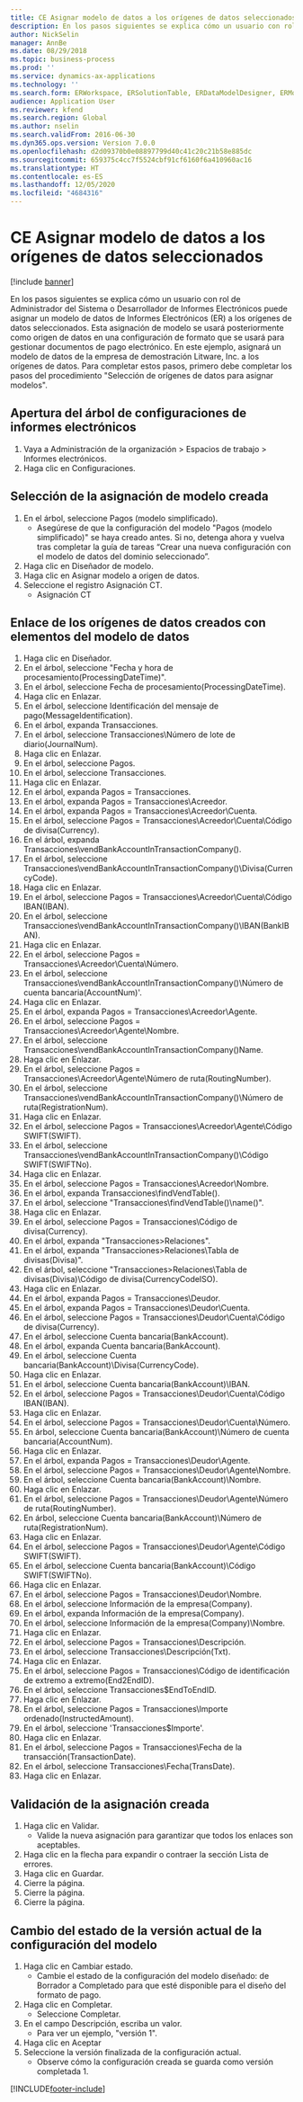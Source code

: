 ```yaml
---
title: CE Asignar modelo de datos a los orígenes de datos seleccionados
description: En los pasos siguientes se explica cómo un usuario con rol de Administrador del Sistema o Desarrollador de Informes Electrónicos puede asignar un modelo de datos de Informes Electrónicos (ER) a los orígenes de datos de Microsoft Dynamics 365 Finance seleccionados.
author: NickSelin
manager: AnnBe
ms.date: 08/29/2018
ms.topic: business-process
ms.prod: ''
ms.service: dynamics-ax-applications
ms.technology: ''
ms.search.form: ERWorkspace, ERSolutionTable, ERDataModelDesigner, ERModelMappingTable, ERModelMappingDesigner
audience: Application User
ms.reviewer: kfend
ms.search.region: Global
ms.author: nselin
ms.search.validFrom: 2016-06-30
ms.dyn365.ops.version: Version 7.0.0
ms.openlocfilehash: d2d09370b0e08897799d40c41c20c21b58e885dc
ms.sourcegitcommit: 659375c4cc7f5524cbf91cf6160f6a410960ac16
ms.translationtype: HT
ms.contentlocale: es-ES
ms.lasthandoff: 12/05/2020
ms.locfileid: "4684316"
---
```

# <a name="er-map-data-model-to-selected-data-sources"></a>CE Asignar modelo de datos a los orígenes de datos seleccionados

[!include [banner](../../includes/banner.md)]

En los pasos siguientes se explica cómo un usuario con rol de Administrador del Sistema o Desarrollador de Informes Electrónicos puede asignar un modelo de datos de Informes Electrónicos (ER) a los orígenes de datos seleccionados. Esta asignación de modelo se usará posteriormente como origen de datos en una configuración de formato que se usará para gestionar documentos de pago electrónico. En este ejemplo, asignará un modelo de datos de la empresa de demostración Litware, Inc. a los orígenes de datos. Para completar estos pasos, primero debe completar los pasos del procedimiento "Selección de orígenes de datos para asignar modelos".


## <a name="open-er-configurations-tree"></a>Apertura del árbol de configuraciones de informes electrónicos
1. Vaya a Administración de la organización > Espacios de trabajo > Informes electrónicos.
2. Haga clic en Configuraciones.

## <a name="select-created-model-mapping"></a>Selección de la asignación de modelo creada
1. En el árbol, seleccione Pagos (modelo simplificado).
    * Asegúrese de que la configuración del modelo "Pagos (modelo simplificado)" se haya creado antes. Si no, detenga ahora y vuelva tras completar la guía de tareas “Crear una nueva configuración con el modelo de datos del dominio seleccionado”.  
2. Haga clic en Diseñador de modelo.
3. Haga clic en Asignar modelo a origen de datos.
4. Seleccione el registro Asignación CT.
    * Asignación CT  

## <a name="bind-created-data-sources-to-data-model-elements"></a>Enlace de los orígenes de datos creados con elementos del modelo de datos
1. Haga clic en Diseñador.
2. En el árbol, seleccione "Fecha y hora de procesamiento(ProcessingDateTime)".
3. En el árbol, seleccione Fecha de procesamiento(ProcessingDateTime).
4. Haga clic en Enlazar.
5. En el árbol, seleccione Identificación del mensaje de pago(MessageIdentification).
6. En el árbol, expanda Transacciones.
7. En el árbol, seleccione Transacciones\Número de lote de diario(JournalNum).
8. Haga clic en Enlazar.
9. En el árbol, seleccione Pagos.
10. En el árbol, seleccione Transacciones.
11. Haga clic en Enlazar.
12. En el árbol, expanda Pagos = Transacciones.
13. En el árbol, expanda Pagos = Transacciones\Acreedor.
14. En el árbol, expanda Pagos = Transacciones\Acreedor\Cuenta.
15. En el árbol, seleccione Pagos = Transacciones\Acreedor\Cuenta\Código de divisa(Currency).
16. En el árbol, expanda Transacciones\vendBankAccountInTransactionCompany().
17. En el árbol, seleccione Transacciones\vendBankAccountInTransactionCompany()\Divisa(CurrencyCode).
18. Haga clic en Enlazar.
19. En el árbol, seleccione Pagos = Transacciones\Acreedor\Cuenta\Código IBAN(IBAN).
20. En el árbol, seleccione Transacciones\vendBankAccountInTransactionCompany()\IBAN(BankIBAN).
21. Haga clic en Enlazar.
22. En el árbol, seleccione Pagos = Transacciones\Acreedor\Cuenta\Número.
23. En el árbol, seleccione Transacciones\vendBankAccountInTransactionCompany()\Número de cuenta bancaria(AccountNum)'.
24. Haga clic en Enlazar.
25. En el árbol, expanda Pagos = Transacciones\Acreedor\Agente.
26. En el árbol, seleccione Pagos = Transacciones\Acreedor\Agente\Nombre.
27. En el árbol, seleccione Transacciones\vendBankAccountInTransactionCompany()Name.
28. Haga clic en Enlazar.
29. En el árbol, seleccione Pagos = Transacciones\Acreedor\Agente\Número de ruta(RoutingNumber).
30. En el árbol, seleccione Transacciones\vendBankAccountInTransactionCompany()\Número de ruta(RegistrationNum).
31. Haga clic en Enlazar.
32. En el árbol, seleccione Pagos = Transacciones\Acreedor\Agente\Código SWIFT(SWIFT).
33. En el árbol, seleccione Transacciones\vendBankAccountInTransactionCompany()\Código SWIFT(SWIFTNo).
34. Haga clic en Enlazar.
35. En el árbol, seleccione Pagos = Transacciones\Acreedor\Nombre.
36. En el árbol, expanda Transacciones\findVendTable().
37. En el árbol, seleccione "Transacciones\findVendTable()\name()".
38. Haga clic en Enlazar.
39. En el árbol, seleccione Pagos = Transacciones\Código de divisa(Currency).
40. En el árbol, expanda "Transacciones\>Relaciones".
41. En el árbol, expanda "Transacciones\>Relaciones\Tabla de divisas(Divisa)".
42. En el árbol, seleccione "Transacciones\>Relaciones\Tabla de divisas(Divisa)\Código de divisa(CurrencyCodeISO).
43. Haga clic en Enlazar.
44. En el árbol, expanda Pagos = Transacciones\Deudor.
45. En el árbol, expanda Pagos = Transacciones\Deudor\Cuenta.
46. En el árbol, seleccione Pagos = Transacciones\Deudor\Cuenta\Código de divisa(Currency).
47. En el árbol, seleccione Cuenta bancaria(BankAccount).
48. En el árbol, expanda Cuenta bancaria(BankAccount).
49. En el árbol, seleccione Cuenta bancaria(BankAccount)\Divisa(CurrencyCode).
50. Haga clic en Enlazar.
51. En el árbol, seleccione Cuenta bancaria(BankAccount)\IBAN.
52. En el árbol, seleccione Pagos = Transacciones\Deudor\Cuenta\Código IBAN(IBAN).
53. Haga clic en Enlazar.
54. En el árbol, seleccione Pagos = Transacciones\Deudor\Cuenta\Número.
55. En árbol, seleccione Cuenta bancaria(BankAccount)\Número de cuenta bancaria(AccountNum).
56. Haga clic en Enlazar.
57. En el árbol, expanda Pagos = Transacciones\Deudor\Agente.
58. En el árbol, seleccione Pagos = Transacciones\Deudor\Agente\Nombre.
59. En el árbol, seleccione Cuenta bancaria(BankAccount)\Nombre.
60. Haga clic en Enlazar.
61. En el árbol, seleccione Pagos = Transacciones\Deudor\Agente\Número de ruta(RoutingNumber).
62. En árbol, seleccione Cuenta bancaria(BankAccount)\Número de ruta(RegistrationNum).
63. Haga clic en Enlazar.
64. En el árbol, seleccione Pagos = Transacciones\Deudor\Agente\Código SWIFT(SWIFT).
65. En el árbol, seleccione Cuenta bancaria(BankAccount)\Código SWIFT(SWIFTNo).
66. Haga clic en Enlazar.
67. En el árbol, seleccione Pagos = Transacciones\Deudor\Nombre.
68. En el árbol, seleccione Información de la empresa(Company).
69. En el árbol, expanda Información de la empresa(Company).
70. En el árbol, seleccione Información de la empresa(Company)\Nombre.
71. Haga clic en Enlazar.
72. En el árbol, seleccione Pagos = Transacciones\Descripción.
73. En el árbol, seleccione Transacciones\Descripción(Txt).
74. Haga clic en Enlazar.
75. En el árbol, seleccione Pagos = Transacciones\Código de identificación de extremo a extremo(End2EndID).
76. En el árbol, seleccione Transacciones\$EndToEndID.
77. Haga clic en Enlazar.
78. En el árbol, seleccione Pagos = Transacciones\Importe ordenado(InstructedAmount).
79. En el árbol, seleccione 'Transacciones\$Importe'.
80. Haga clic en Enlazar.
81. En el árbol, seleccione Pagos = Transacciones\Fecha de la transacción(TransactionDate).
82. En el árbol, seleccione Transacciones\Fecha(TransDate).
83. Haga clic en Enlazar.

## <a name="validate-created-mapping"></a>Validación de la asignación creada
1. Haga clic en Validar.
    * Valide la nueva asignación para garantizar que todos los enlaces son aceptables.  
2. Haga clic en la flecha para expandir o contraer la sección Lista de errores.
3. Haga clic en Guardar.
4. Cierre la página.
5. Cierre la página.
6. Cierre la página.

## <a name="change-the-status-of-the-current-version-of-model-configuration"></a>Cambio del estado de la versión actual de la configuración del modelo
1. Haga clic en Cambiar estado.
    * Cambie el estado de la configuración del modelo diseñado: de Borrador a Completado para que esté disponible para el diseño del formato de pago.  
2. Haga clic en Completar.
    * Seleccione Completar.  
3. En el campo Descripción, escriba un valor.
    * Para ver un ejemplo, "versión 1".  
4. Haga clic en Aceptar
5. Seleccione la versión finalizada de la configuración actual.
    * Observe cómo la configuración creada se guarda como versión completada 1.  



[!INCLUDE[footer-include](../../../../includes/footer-banner.md)]
